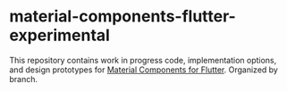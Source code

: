 # material-components-flutter-experimental
This repository contains work in progress code, implementation options, and design prototypes for [Material Components for Flutter](https://github.com/material-components/material-components-flutter). Organized by branch.
